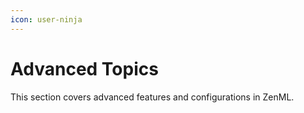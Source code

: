 ```yaml
---
icon: user-ninja
---
```


# Advanced Topics

This section covers advanced features and configurations in ZenML.